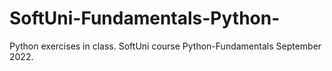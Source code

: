 # SoftUni-Fundamentals-Python-
Python exercises in class. SoftUni course Python-Fundamentals September 2022.
